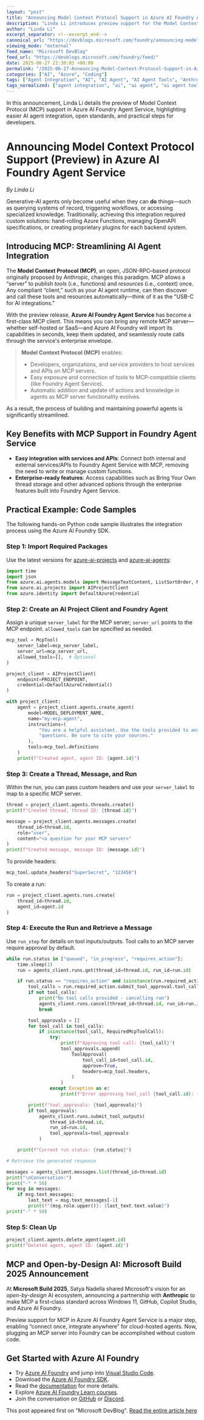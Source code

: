 ```yaml
---
layout: "post"
title: "Announcing Model Context Protocol Support in Azure AI Foundry Agent Service (Preview)"
description: "Linda Li introduces preview support for the Model Context Protocol (MCP) in Azure AI Foundry Agent Service, enabling seamless AI agent integration with any compliant MCP server for tool and resource discovery, alongside hands-on Python code samples and links to relevant Azure AI Foundry tools and documentation."
author: "Linda Li"
excerpt_separator: <!--excerpt_end-->
canonical_url: "https://devblogs.microsoft.com/foundry/announcing-model-context-protocol-support-preview-in-azure-ai-foundry-agent-service/"
viewing_mode: "external"
feed_name: "Microsoft DevBlog"
feed_url: "https://devblogs.microsoft.com/foundry/feed/"
date: 2025-06-27 22:30:03 +00:00
permalink: "/2025-06-27-Announcing-Model-Context-Protocol-Support-in-Azure-AI-Foundry-Agent-Service-Preview.html"
categories: ["AI", "Azure", "Coding"]
tags: ["Agent Integration", "AI", "AI Agent", "AI Agent Tools", "Anthropic", "Azure", "Azure AI Foundry", "Coding", "Generative AI Agents", "JSON RPC", "MCP", "Microsoft Build", "Model Context Protocol", "News", "Open By Design", "Python Code Samples", "Visual Studio Code"]
tags_normalized: ["agent integration", "ai", "ai agent", "ai agent tools", "anthropic", "azure", "azure ai foundry", "coding", "generative ai agents", "json rpc", "mcp", "microsoft build", "model context protocol", "news", "open by design", "python code samples", "visual studio code"]
---
```


In this announcement, Linda Li details the preview of Model Context Protocol (MCP) support in Azure AI Foundry Agent Service, highlighting easier AI agent integration, open standards, and practical steps for developers.<!--excerpt_end-->

# Announcing Model Context Protocol Support (Preview) in Azure AI Foundry Agent Service

_By Linda Li_

Generative-AI agents only become useful when they can **do** things—such as querying systems of record, triggering workflows, or accessing specialized knowledge. Traditionally, achieving this integration required custom solutions: hand-rolling Azure Functions, managing OpenAPI specifications, or creating proprietary plugins for each backend system.

## Introducing MCP: Streamlining AI Agent Integration

The **Model Context Protocol (MCP)**, an open, JSON-RPC–based protocol originally proposed by Anthropic, changes this paradigm. MCP allows a “server” to publish *tools* (i.e., functions) and *resources* (i.e., context) once. Any compliant “client,” such as your AI agent runtime, can then discover and call these tools and resources automatically—think of it as the "USB-C for AI integrations."

With the preview release, **Azure AI Foundry Agent Service** has become a first-class MCP client. This means you can bring any remote MCP server—whether self-hosted or SaaS—and Azure AI Foundry will import its capabilities in seconds, keep them updated, and seamlessly route calls through the service's enterprise envelope.

> **Model Context Protocol (MCP)** enables:
> - Developers, organizations, and service providers to host services and APIs on MCP servers.
> - Easy exposure and connection of tools to MCP-compatible clients (like Foundry Agent Service).
> - Automatic addition and update of actions and knowledge in agents as MCP server functionality evolves.

As a result, the process of building and maintaining powerful agents is significantly streamlined.

## Key Benefits with MCP Support in Foundry Agent Service

- **Easy integration with services and APIs**: Connect both internal and external services/APIs to Foundry Agent Service with MCP, removing the need to write or manage custom functions.
- **Enterprise-ready features**: Access capabilities such as Bring Your Own thread storage and other advanced options through the enterprise features built into Foundry Agent Service.

## Practical Example: Code Samples

The following hands-on Python code sample illustrates the integration process using the Azure AI Foundry SDK.

### Step 1: Import Required Packages

Use the latest versions for [azure-ai-projects](https://pypi.org/project/azure-ai-projects/1.0.0b12/) and [azure-ai-agents](https://pypi.org/project/azure-ai-agents/1.1.0b2/):

```python
import time
import json
from azure.ai.agents.models import MessageTextContent, ListSortOrder, McpTool
from azure.ai.projects import AIProjectClient
from azure.identity import DefaultAzureCredential
```

### Step 2: Create an AI Project Client and Foundry Agent

Assign a unique `server_label` for the MCP server; `server_url` points to the MCP endpoint. `allowed_tools` can be specified as needed.

```python
mcp_tool = McpTool(
    server_label=mcp_server_label,
    server_url=mcp_server_url,
    allowed_tools=[],  # Optional
)

project_client = AIProjectClient(
    endpoint=PROJECT_ENDPOINT,
    credential=DefaultAzureCredential()
)

with project_client:
    agent = project_client.agents.create_agent(
        model=MODEL_DEPLOYMENT_NAME,
        name="my-mcp-agent",
        instructions=(
            "You are a helpful assistant. Use the tools provided to answer the user's "
            "questions. Be sure to cite your sources."
        ),
        tools=mcp_tool.definitions
    )
    print(f"Created agent, agent ID: {agent.id}")
```

### Step 3: Create a Thread, Message, and Run

Within the run, you can pass custom headers and use your `server_label` to map to a specific MCP server.

```python
thread = project_client.agents.threads.create()
print(f"Created thread, thread ID: {thread.id}")

message = project_client.agents.messages.create(
    thread_id=thread.id,
    role="user",
    content="<a question for your MCP server>"
)
print(f"Created message, message ID: {message.id}")
```

To provide headers:

```python
mcp_tool.update_headers("SuperSecret", "123456")
```

To create a run:

```python
run = project_client.agents.runs.create(
    thread_id=thread.id,
    agent_id=agent.id
)
```

### Step 4: Execute the Run and Retrieve a Message

Use `run_step` for details on tool inputs/outputs. Tool calls to an MCP server require approval by default.

```python
while run.status in ["queued", "in_progress", "requires_action"]:
    time.sleep(1)
    run = agents_client.runs.get(thread_id=thread.id, run_id=run.id)

    if run.status == "requires_action" and isinstance(run.required_action, SubmitToolApprovalAction):
        tool_calls = run.required_action.submit_tool_approval.tool_calls
        if not tool_calls:
            print("No tool calls provided - cancelling run")
            agents_client.runs.cancel(thread_id=thread.id, run_id=run.id)
            break

        tool_approvals = []
        for tool_call in tool_calls:
            if isinstance(tool_call, RequiredMcpToolCall):
                try:
                    print(f"Approving tool call: {tool_call}")
                    tool_approvals.append(
                        ToolApproval(
                            tool_call_id=tool_call.id,
                            approve=True,
                            headers=mcp_tool.headers,
                        )
                    )
                except Exception as e:
                    print(f"Error approving tool_call {tool_call.id}: {e}")

        print(f"tool_approvals: {tool_approvals}")
        if tool_approvals:
            agents_client.runs.submit_tool_outputs(
                thread_id=thread.id,
                run_id=run.id,
                tool_approvals=tool_approvals
            )

    print(f"Current run status: {run.status}")

# Retrieve the generated response

messages = agents_client.messages.list(thread_id=thread.id)
print("\nConversation:")
print("-" * 50)
for msg in messages:
    if msg.text_messages:
        last_text = msg.text_messages[-1]
        print(f"{msg.role.upper()}: {last_text.text.value}")
print("-" * 50)
```

### Step 5: Clean Up

```python
project_client.agents.delete_agent(agent.id)
print(f"Deleted agent, agent ID: {agent.id}")
```

## MCP and Open-by-Design AI: Microsoft Build 2025 Announcement

At **Microsoft Build 2025**, Satya Nadella shared Microsoft's vision for an *open-by-design* AI ecosystem, announcing a partnership with **Anthropic** to make MCP a first-class standard across Windows 11, GitHub, Copilot Studio, and Azure AI Foundry.

Preview support for MCP in Azure AI Foundry Agent Service is a major step, enabling “connect once, integrate anywhere” for cloud-hosted agents. Now, plugging an MCP server into Foundry can be accomplished without custom code.

## Get Started with Azure AI Foundry

- Try [Azure AI Foundry](https://ai.azure.com/) and jump into [Visual Studio Code](https://marketplace.visualstudio.com/items?itemName=TeamsDevApp.vscode-ai-foundry).
- Download the [Azure AI Foundry SDK](https://aka.ms/aifoundrysdk).
- Read the [documentation](https://aka.ms/FoundryAgentMCPDoc) for more details.
- Explore [Azure AI Foundry Learn courses](https://aka.ms/CreateAgenticAISolutions).
- Join the conversation on [GitHub](https://aka.ms/azureaifoundry/forum) or [Discord](https://aka.ms/azureaifoundry/discord).

This post appeared first on "Microsoft DevBlog". [Read the entire article here](https://devblogs.microsoft.com/foundry/announcing-model-context-protocol-support-preview-in-azure-ai-foundry-agent-service/)
